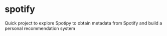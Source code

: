 # spotify
Quick project to explore Spotipy to obtain metadata from Spotify and build a personal recommendation system
